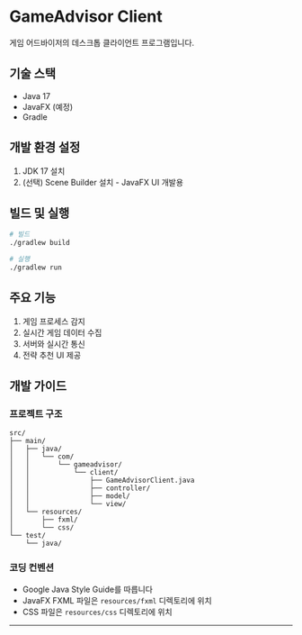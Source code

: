 # GameAdvisor Client

게임 어드바이저의 데스크톱 클라이언트 프로그램입니다.

## 기술 스택

- Java 17
- JavaFX (예정)
- Gradle

## 개발 환경 설정

1. JDK 17 설치
2. (선택) Scene Builder 설치 - JavaFX UI 개발용

## 빌드 및 실행

```bash
# 빌드
./gradlew build

# 실행
./gradlew run
```

## 주요 기능

1. 게임 프로세스 감지
2. 실시간 게임 데이터 수집
3. 서버와 실시간 통신
4. 전략 추천 UI 제공

## 개발 가이드

### 프로젝트 구조

```
src/
├── main/
│   ├── java/
│   │   └── com/
│   │       └── gameadvisor/
│   │           └── client/
│   │               ├── GameAdvisorClient.java
│   │               ├── controller/
│   │               ├── model/
│   │               └── view/
│   └── resources/
│       ├── fxml/
│       └── css/
└── test/
    └── java/
```

### 코딩 컨벤션

- Google Java Style Guide를 따릅니다
- JavaFX FXML 파일은 `resources/fxml` 디렉토리에 위치
- CSS 파일은 `resources/css` 디렉토리에 위치

---